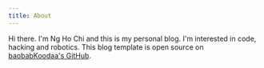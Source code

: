 ```yaml
---
title: About
---
```


<re-img src="montreal.jpg" hovereffect=true></re-img>

Hi there. I'm Ng Ho Chi and this is my personal blog.
I'm interested in code, hacking and robotics.
This blog template is open source on [baobabKoodaa's GitHub](https://www.github.com/baobabKoodaa/blog/).

<re-icons></re-icons>
